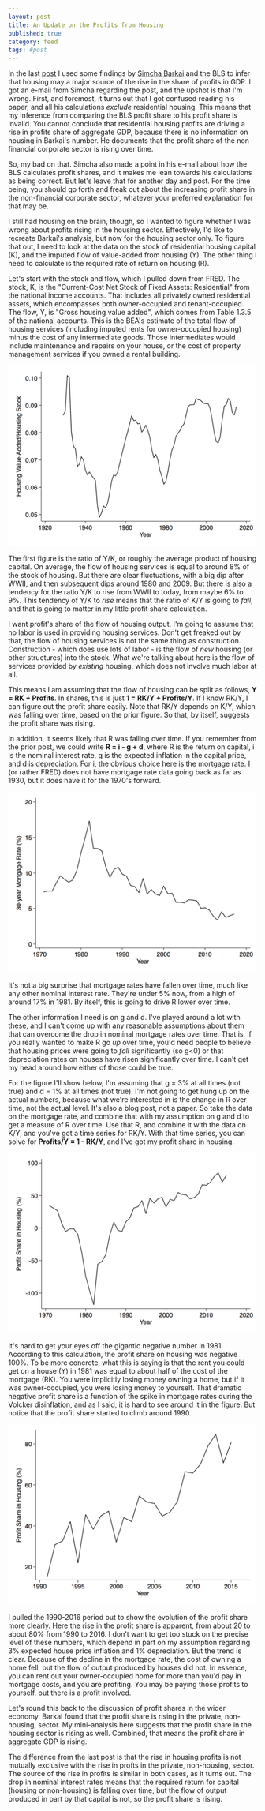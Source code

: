 ```yaml
---
layout: post
title: An Update on the Profits from Housing
published: true
category: feed
tags: #post
---
```


In the last [post](https://growthecon.com/blog/Profit-Accounting/) I used some findings by [Simcha Barkai](http://home.uchicago.edu/~barkai/) and the BLS to infer that housing may a major source of the rise in the share of profits in GDP. I got an e-mail from Simcha regarding the post, and the upshot is that I'm wrong. First, and foremost, it turns out that I got confused reading his paper, and all his calculations *exclude* residential housing. This means that my inference from comparing the BLS profit share to his profit share is invalid. You cannot conclude that residential housing profits are driving a rise in profits share of aggregate GDP, because there is no information on housing in Barkai's number. He documents that the profit share of the non-financial corporate sector is rising over time. 

So, my bad on that. Simcha also made a point in his e-mail about how the BLS calculates profit shares, and it makes me lean towards his calculations as being correct. But let's leave that for another day and post. For the time being, you should go forth and freak out about the increasing profit share in the non-financial corporate sector, whatever your preferred explanation for that may be.

I still had housing on the brain, though, so I wanted to figure whether I was wrong about profits rising in the housing sector. Effectively, I'd like to recreate Barkai's analysis, but now for the housing sector only. To figure that out, I need to look at the data on the stock of residential housing capital (K), and the imputed flow of value-added from housing (Y). The other thing I need to calculate is the required rate of return on housing (R). 

Let's start with the stock and flow, which I pulled down from FRED. The stock, K, is the "Current-Cost Net Stock of Fixed Assets: Residential" from the national income accounts. That includes all privately owned residential assets, which encompasses both owner-occupied and tenant-occupied. The flow, Y, is "Gross housing value added", which comes from Table 1.3.5 of the national accounts. This is the BEA's estimate of the total flow of housing services (including imputed rents for owner-occupied housing) minus the cost of any intermediate goods. Those intermediates would include maintenance and repairs on your house, or the cost of property management services if you owned a rental building. 

![Housing YK](/assets/fig_housing_ky.png)

The first figure is the ratio of Y/K, or roughly the average product of housing capital. On average, the flow of housing services is equal to around 8% of the stock of housing. But there are clear fluctuations, with a big dip after WWII, and then subsequent dips around 1980 and 2009. But there is also a tendency for the ratio Y/K to rise from WWII to today, from maybe 6% to 9%. This tendency of Y/K to *rise* means that the ratio of K/Y is going to *fall*, and that is going to matter in my little profit share calculation.

I want profit's share of the flow of housing output. I'm going to assume that no labor is used in providing housing services. Don't get freaked out by that, the flow of housing services is not the same thing as construction. Construction - which does use lots of labor - is the flow of *new* housing (or other structures) into the stock. What we're talking about here is the flow of services provided by *existing* housing, which does not involve much labor at all.

This means I am assuming that the flow of housing can be split as follows, **Y = RK + Profits**. In shares, this is just **1 = RK/Y + Profits/Y**. If I know RK/Y, I can figure out the profit share easily. Note that RK/Y depends on K/Y, which was falling over time, based on the prior figure. So that, by itself, suggests the profit share was rising. 

In addition, it seems likely that R was falling over time. If you remember from the prior post, we could write **R = i - g + d**, where R is the return on capital, i is the nominal interest rate, g is the expected inflation in the capital price, and d is depreciation. For i, the obvious choice here is the mortgage rate. I (or rather FRED) does not have mortgage rate data going back as far as 1930, but it does have it for the 1970's forward. 

![Housing Mortgage](/assets/fig_housing_mort.png)

It's not a big surprise that mortgage rates have fallen over time, much like any other nominal interest rate. They're under 5% now, from a high of around 17% in 1981. By itself, this is going to drive R lower over time. 

The other information I need is on g and d. I've played around a lot with these, and I can't come up with any reasonable assumptions about them that can overcome the drop in nominal mortgage rates over time. That is, if you really wanted to make R go *up* over time, you'd need people to believe that housing prices were going to *fall* significantly (so g<0) or that depreciation rates on houses have risen significantly over time. I can't get my head around how either of those could be true.

For the figure I'll show below, I'm assuming that g = 3% at all times (not true) and d = 1% at all times (not true). I'm not going to get hung up on the actual numbers, because what we're interested in is the change in R over time, not the actual level. It's also a blog post, not a paper. So take the data on the mortgage rate, and combine that with my assumption on g and d to get a measure of R over time. Use that R, and combine it with the data on K/Y, and you've got a time series for RK/Y. With that time series, you can solve for **Profits/Y = 1 - RK/Y**, and I've got my profit share in housing. 

![Housing Mortgage](/assets/fig_housing_profit.png)

It's hard to get your eyes off the gigantic negative number in 1981. According to this calculation, the profit share on housing was negative 100%. To be more concrete, what this is saying is that the rent you could get on a house (Y) in 1981 was equal to about half of the cost of the mortgage (RK). You were implicitly losing money owning a home, but if it was owner-occupied, you were losing money to yourself. That dramatic negative profit share is a function of the spike in mortgage rates during the Volcker disinflation, and as I said, it is hard to see around it in the figure. But notice that the profit share started to climb around 1990.

![Housing Mortgage](/assets/fig_housing_profit90.png)

I pulled the 1990-2016 period out to show the evolution of the profit share more clearly. Here the rise in the profit share is apparent, from about 20 to about 80% from 1990 to 2016. I don't want to get too stuck on the precise level of these numbers, which depend in part on my assumption regarding 3% expected house price inflation and 1% depreciation. But the trend is clear. Because of the decline in the mortgage rate, the cost of owning a home fell, but the flow of output produced by houses did not. In essence, you can rent out your owner-occupied home for more than you'd pay in mortgage costs, and you are profiting. You may be paying those profits to yourself, but there is a profit involved.

Let's round this back to the discussion of profit shares in the wider economy. Barkai found that the profit share is rising in the private, non-housing, sector. My mini-analysis here suggests that the profit share in the housing sector is rising as well. Combined, that means the profit share in aggregate GDP is rising. 

The difference from the last post is that the rise in housing profits is not mutually exclusive with the rise in profts in the private, non-housing, sector. The source of the rise in profits is similar in both cases, as it turns out. The drop in nominal interest rates means that the required return for capital (housing or non-housing) is falling over time, but the flow of output produced in part by that capital is not, so the profit share is rising. 
